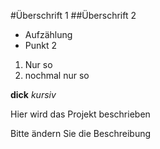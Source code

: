 #Überschrift 1
##Überschrift 2


* Aufzählung
* Punkt 2

1. Nur so 
1. nochmal nur so

**dick**
*kursiv*

Hier wird das Projekt beschrieben

Bitte ändern Sie die Beschreibung 
